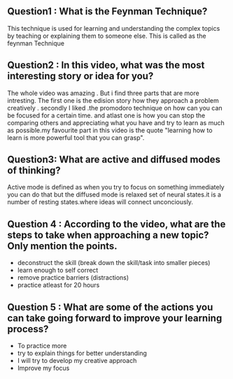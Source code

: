 ## Question1 : What is the Feynman Technique? 

This technique is  used for learning and understanding the complex topics by teaching or explaining them to someone else. This is called as the feynman Technique

## Question2 : In this video, what was the most interesting story or idea for you?

The whole  video was amazing . But i find three parts that are more intresting. The first one is the edision story how they approach a problem creatively . secondly I liked .the promodoro technique on how can you can be focused for a certain time. and atlast one is how you can stop the comparing others and appreciating what you have and try to learn as much as possible.my favourite part in this video is the quote "learning how to learn is more powerful tool that you can grasp".

## Question3:  What are active and diffused modes of thinking?

Active mode is defined as when you try to focus on something immediately you can do that but the diffused mode is relaxed set of neural states.it is a number of resting states.where ideas will connect unconciously.

## Question 4 : According to the video, what are the steps to take when approaching a new topic? Only mention the points.

- deconstruct the skill (break down the skill/task into smaller pieces)
- learn enough to self correct
- remove practice barriers (distractions)
- practice atleast for 20 hours

## Question 5 : What are some of the actions you can take going forward to improve your learning process?

- To practice more
- try to explain things for better understanding
- I will try to develop my creative approach
- Improve my focus 

   
